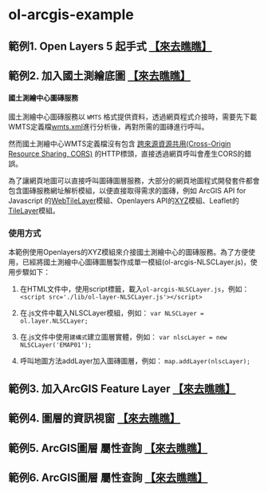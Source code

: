# ol-arcgis-example

## 範例1. Open Layers 5 起手式 [【來去瞧瞧】](https://idtdocument.github.io/ol-arcgis-samples/01)

## 範例2. 加入國土測繪底圖 [【來去瞧瞧】](https://idtdocument.github.io/ol-arcgis-samples/02)

#### 國土測繪中心圖磚服務

國土測繪中心圖磚服務以 `WMTS` 格式提供資料，透過網頁程式介接時，需要先下載WMTS定義檔[wmts.xml](https://wmts.nlsc.gov.tw/wmts)進行分析後，再對所需的圖磚進行呼叫。

然而國土測繪中心WMTS定義檔沒有包含 [跨來源資源共用(Cross-Origin Resource Sharing, CORS)](https://developer.mozilla.org/zh-TW/docs/Web/HTTP/CORS) 的HTTP標頭，直接透過網頁呼叫會產生CORS的錯誤。

為了讓網頁地圖可以直接呼叫圖磚圖層服務，大部分的網頁地圖程式開發套件都會包含圖磚服務網址解析模組，以便直接取得需求的圖磚，例如 ArcGIS API for Javascript 的[WebTileLayer](https://developers.arcgis.com/javascript/latest/api-reference/esri-layers-WebTileLayer.html)模組、Openlayers API的[XYZ](https://openlayers.org/en/latest/apidoc/module-ol_source_XYZ-XYZ.html)模組、Leaflet的[TileLayer](https://leafletjs.com/reference-1.5.0.html#tilelayer)模組。

### 使用方式

本範例使用Openlayers的XYZ模組來介接國土測繪中心的圖磚服務。為了方便使用，已經將國土測繪中心圖磚圖層製作成單一模組(ol-arcgis-NLSCLayer.js)，使用步驟如下：

1. 在HTML文件中，使用script標籤，載入`ol-arcgis-NLSCLayer.js`，例如：
   ```<script src='./lib/ol-layer-NLSCLayer.js'></script>```

2. 在.js文件中載入NLSCLayer模組，例如： 
   ```var NLSCLayer = ol.layer.NLSCLayer;```

3. 在.js文件中使用`建構式`建立圖層實體，例如：
   ```var nlscLayer = new NLSCLayer('EMAP01');```

4. 呼叫地圖方法addLayer加入圖磚圖層，例如：
   ```map.addLayer(nlscLayer);```

## 範例3. 加入ArcGIS Feature Layer [【來去瞧瞧】](https://idtdocument.github.io/ol-arcgis-samples/03)

## 範例4. 圖層的資訊視窗 [【來去瞧瞧】](https://idtdocument.github.io/ol-arcgis-samples/04)

## 範例5. ArcGIS圖層 屬性查詢 [【來去瞧瞧】](https://idtdocument.github.io/ol-arcgis-samples/05)

## 範例6. ArcGIS圖層 屬性查詢 [【來去瞧瞧】](https://idtdocument.github.io/ol-arcgis-samples/06)